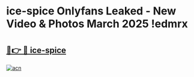 # ice-spice Onlyfans Leaked - New Video & Photos March 2025 !edmrx

# <h2><a href="https://bhio3m.iuczelnia.edu.pl?title=ice-spice&ref=edmrx">🔗👉 🔴 ice-spice</a></h2>

[![acn](https://github.com/user-attachments/assets/0f9c940e-d8b0-45ae-aac7-cd30a18b3e1c)](https://bhio3m.iuczelnia.edu.pl?title=ice-spice&ref=edmrx)

